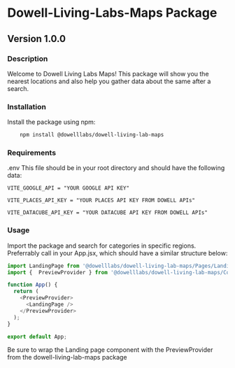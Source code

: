 # Dowell-Living-Labs-Maps Package

## Version 1.0.0

### Description

Welcome to Dowell Living Labs Maps!  This package will show you the nearest locations and also help you gather data about the same after a search.


### Installation 
Install the package using npm:
```bash
    npm install @dowelllabs/dowell-living-lab-maps
```
### Requirements
.env 
This file should be in your root directory and should have the following data:
```
VITE_GOOGLE_API = "YOUR GOOGLE API KEY"

VITE_PLACES_API_KEY = "YOUR PLACES API KEY FROM DOWELL APIs"

VITE_DATACUBE_API_KEY = "YOUR DATACUBE API KEY FROM DOWELL APIs"
```

### Usage 

Import the package and search for categories in specific regions. Preferrably call in your App.jsx, which should have a similar structure below:


```js
import LandingPage from '@dowelllabs/dowell-living-lab-maps/Pages/LandingPage';
import {  PreviewProvider } from '@dowelllabs/dowell-living-lab-maps/Context/PreviewContext';

function App() {
  return (
    <PreviewProvider>
      <LandingPage />
    </PreviewProvider>
  );
}

export default App;

```
Be sure to wrap the Landing page component with the PreviewProvider from the dowell-living-lab-maps package
